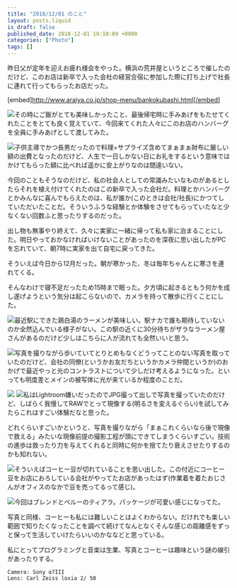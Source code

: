 ```yaml
---
title: "2018/12/01 のこと"
layout: posts.liquid
is_draft: false
published_date: 2018-12-01 19:10:09 +0900
categories: ["Photo"]
tags: []
---
```


昨日父が定年を迎えお疲れ様会をやった。横浜の荒井屋というところで催したのだけど、このお店は新卒で入った会社の経営合宿に参加した際に打ち上げで社長に連れて行ってもらったお店だった。

[embed]http://www.araiya.co.jp/shop-menu/bankokubashi.html[/embed]

 ![](/public/images/2019/01/bc69c-14a1R6eAfCU95-5_LFSWvAw@2x.jpeg)その時にご飯がとても美味しかったこと、最後帰宅時に手みあげをもたせてくれたことをとても良く覚えていて、今回来てくれた人々にこのお店のハンバーグを全員に手みあげとして渡してみた。

 ![](/public/images/2019/01/cc801-1uyzD-GGGfDqriao1EjxTFw@2x.jpeg)子供主導でかつ長男だったので料理+サプライズ含めてまぁまぁ財布に厳しい額の出費となったのだけど、人生で一日しかない日にお礼をするという意味ではかけてもらった額に比べれば遥かに安上がりなのは間違いない。

今回のこともそうなのだけど、私の社会人としての常識みたいなものがあるとしたらそれを植え付けてくれたのはこの新卒で入った会社だ。料理とかハンバーグとかみんなに喜んでもらえたのは、私が誰か(このときは会社/社長)にかつてしていただいたことだ。そういうふうな経験とか体験をさせてもらっていたなと少なくない回数ふと思ったりするのだった。

出し物も無事やり終えて、久々に実家に一緒に帰って私も家に泊まることにした。明日やっておかなければいけないことがあったのを深夜に思い出したがPCを忘れていて、朝7時に実家を出て自宅に戻ってきた。

そういえば今日から12月だった。朝が寒かった、冬は毎年ちゃんとに寒さを連れてくる。

そんなわけで寝不足だったため15時まで眠った。夕方頃に起きるともう何かを成し遂げようという気分は起こらないので、カメラを持って散歩に行くことにした。

 ![](/public/images/2019/01/9289c-1sbp4RCwoemsPp6T4Kwrg5w.jpeg)最近駅にできた鶏白湯のラーメンが美味しい。駅ナカで誰も期待していないのか全然込んでいる様子がない。この駅の近くに30分待ちがザラなラーメン屋さんがあるのだけど少しはこちらに人が流れても全然いいと思う。

 ![](/public/images/2019/01/7cfc6-1bRrIqLAgR9Qn33kgUmkLfw.jpeg)写真を撮りながら歩いていてとりとめもなくどうってことのない写真を取っていたのだけど、会社の同僚(というかお友だちというかカメラ仲間というか)のおかげで最近やっと光のコントラストについて少しだけ考えるようになった。といっても明度差とメインの被写体に光が来ているか程度のことだ。

 ![](/public/images/2019/01/4eaae-1gtlEoRnmuBsoiD8jxj8wfw.jpeg) ![](/public/images/2019/01/5603e-1kt348FmhSXJ9Lss9LPh7OQ.jpeg)私はLightroom嫌いだったのでJPG撮って出しで写真を撮っていたのだけど、しばらく我慢してRAWでとって現像する(明るさを変えるぐらい)を試してみたらこれはすごい体験だなと思った。

どれくらいすごいかというと、写真を撮りながら「まぁこれくらいなら後で現像で救える」みたいな現像前提の撮影工程が頭にできてしまうくらいすごい。技術の進歩は救ったり力を与えてくれると同時に何かを捨てたり衰えさせたりするのかも知れない。

 ![](/public/images/2019/01/12630-1x8_p9E_bV8zWpQn3lw3WGA.jpeg)そういえばコーヒー豆が切れていることを思い出した。この付近にコーヒー豆をお店におろしている会社がやってたお店があったはず(作業着を着たおじさんがオフィスのなかで豆を売ってるって感じ)。

 ![](/public/images/2019/01/8c52a-1tWQmQECZMrNZJGk6Syo6GQ.jpeg)今回はブレンドとペルーのティアラ。パッケージが可愛い感じになってた。

写真と同様、コーヒーも私には難しいことはよくわからない。だけれでも楽しい範囲で知りたくなったことを調べて続けてなんとなくそんな感じの距離感をずっと保って生活していけたらいいのかななどと思っている。

私にとってプログラミングと音楽は生業、写真とコーヒーは趣味という謎の線引があったりする。

    Camera: Sony α7III
    Lens: Carl Zeiss loxia 2/ 50


